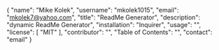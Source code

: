 {
	"name": "Mike Kolek",
	"username": "mkolek1015",
	"email": "mkolek7@yahoo.com",
	"title": "ReadMe Generator",
	"description": "dynamic ReadMe Generator",
	"installation": "Inquirer",
	"usage": "",
	"license": [
		"MIT"
	],
	"contributor": "",
	"Table of Contents": "",
	"contact": "email"
}